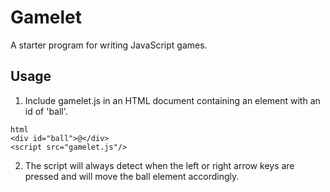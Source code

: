 # Gamelet

A starter program for writing JavaScript games.

## Usage

1. Include gamelet.js in an HTML document containing an element with an id of 'ball'.

```
html
<div id="ball">@</div>
<script src="gamelet.js"/>
```

2. The script will always detect when the left or right arrow keys are pressed and will move the ball element accordingly.
